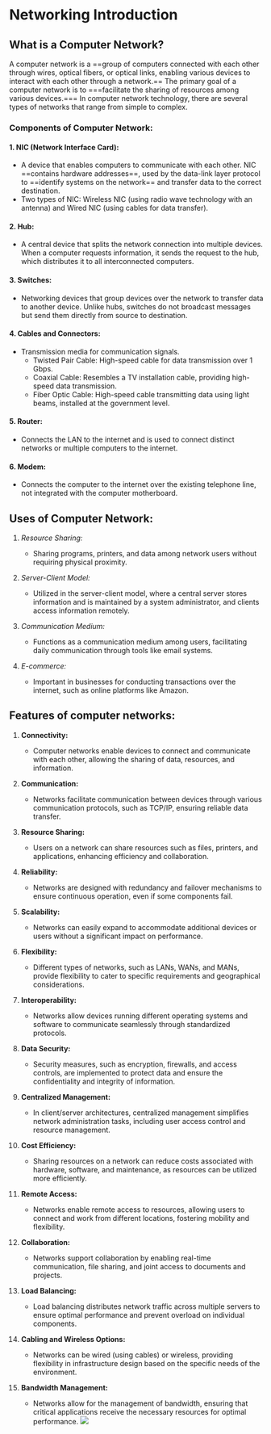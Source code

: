 # Networking Introduction 
## What is a Computer Network?
A computer network is a ==group of computers connected with each other through wires, optical fibers, or optical links, enabling various devices to interact with each other through a network.== The primary goal of a computer network is to ===facilitate the sharing of resources among various devices.=== In computer network technology, there are several types of networks that range from simple to complex.

### Components of Computer Network:

#### 1. NIC (Network Interface Card):
   - A device that enables computers to communicate with each other. NIC ==contains hardware addresses==, used by the data-link layer protocol to ==identify systems on the network== and transfer data to the correct destination.
   - Two types of NIC: Wireless NIC (using radio wave technology with an antenna) and Wired NIC (using cables for data transfer).

#### 2. Hub:
   - A central device that splits the network connection into multiple devices. When a computer requests information, it sends the request to the hub, which distributes it to all interconnected computers.

#### 3. Switches:
   - Networking devices that group devices over the network to transfer data to another device. Unlike hubs, switches do not broadcast messages but send them directly from source to destination.

#### 4. Cables and Connectors:
   - Transmission media for communication signals.
     - Twisted Pair Cable: High-speed cable for data transmission over 1 Gbps.
     - Coaxial Cable: Resembles a TV installation cable, providing high-speed data transmission.
     - Fiber Optic Cable: High-speed cable transmitting data using light beams, installed at the government level.

#### 5. Router:
   - Connects the LAN to the internet and is used to connect distinct networks or multiple computers to the internet.

#### 6. Modem:
   - Connects the computer to the internet over the existing telephone line, not integrated with the computer motherboard.

## Uses of Computer Network:

1. *Resource Sharing:*
   - Sharing programs, printers, and data among network users without requiring physical proximity.

2. *Server-Client Model:*
   - Utilized in the server-client model, where a central server stores information and is maintained by a system administrator, and clients access information remotely.

3. *Communication Medium:*
   - Functions as a communication medium among users, facilitating daily communication through tools like email systems.

4. *E-commerce:*
   - Important in businesses for conducting transactions over the internet, such as online platforms like Amazon.

## Features of computer networks:

1. **Connectivity:**
   - Computer networks enable devices to connect and communicate with each other, allowing the sharing of data, resources, and information.

2. **Communication:**
   - Networks facilitate communication between devices through various communication protocols, such as TCP/IP, ensuring reliable data transfer.

3. **Resource Sharing:**
   - Users on a network can share resources such as files, printers, and applications, enhancing efficiency and collaboration.

4. **Reliability:**
   - Networks are designed with redundancy and failover mechanisms to ensure continuous operation, even if some components fail.

5. **Scalability:**
   - Networks can easily expand to accommodate additional devices or users without a significant impact on performance.

6. **Flexibility:**
   - Different types of networks, such as LANs, WANs, and MANs, provide flexibility to cater to specific requirements and geographical considerations.

7. **Interoperability:**
   - Networks allow devices running different operating systems and software to communicate seamlessly through standardized protocols.

8. **Data Security:**
   - Security measures, such as encryption, firewalls, and access controls, are implemented to protect data and ensure the confidentiality and integrity of information.

9. **Centralized Management:**
   - In client/server architectures, centralized management simplifies network administration tasks, including user access control and resource management.

10. **Cost Efficiency:**
    - Sharing resources on a network can reduce costs associated with hardware, software, and maintenance, as resources can be utilized more efficiently.

11. **Remote Access:**
    - Networks enable remote access to resources, allowing users to connect and work from different locations, fostering mobility and flexibility.

12. **Collaboration:**
    - Networks support collaboration by enabling real-time communication, file sharing, and joint access to documents and projects.

13. **Load Balancing:**
    - Load balancing distributes network traffic across multiple servers to ensure optimal performance and prevent overload on individual components.

14. **Cabling and Wireless Options:**
    - Networks can be wired (using cables) or wireless, providing flexibility in infrastructure design based on the specific needs of the environment.

15. **Bandwidth Management:**
    - Networks allow for the management of bandwidth, ensuring that critical applications receive the necessary resources for optimal performance.
![](https://static.javatpoint.com/tutorial/computer-network/images/features-of-computer-network.png)